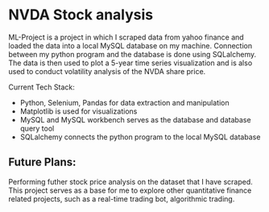 # NVDA Stock analysis
ML-Project is a project in which I scraped data from yahoo finance and loaded the data into a local MySQL database on my machine. Connection between my python program and the database is done using SQLalchemy. The data is then used to plot a 5-year time series visualization and is also used to conduct volatility analysis of the NVDA share price. 

Current Tech Stack:
- Python, Selenium, Pandas for data extraction and manipulation
- Matplotlib is used for visualizations 
- MySQL and MySQL workbench serves as the database and database query tool
- SQLalchemy connects the python program to the local MySQL database

## Future Plans:
Performing futher stock price analysis on the dataset that I have scraped. This project serves as a base for me to explore other quantitative finance related projects, such as a real-time trading bot, algorithmic trading. 
